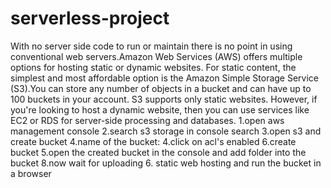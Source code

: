 # serverless-project

With no server side code to run or maintain there is no point in using conventional web servers.Amazon Web Services (AWS) offers multiple options for hosting static or dynamic websites. For static content, the simplest and most affordable option is the Amazon Simple Storage Service (S3).You can store any number of objects in a bucket and can have up to 100 buckets in your account. S3 supports only static websites. However, if you're looking to host a dynamic website, then you can use services like EC2 or RDS for server-side processing and databases.
1.open aws management console
2.search s3 storage in console search
3.open s3 and create bucket 4.name of the bucket:
4.click on acl's enabled 6.create bucket
5.open the created bucket in the console and add folder into the bucket 8.now wait for uploading
6. static web hosting and run the bucket in a browser
